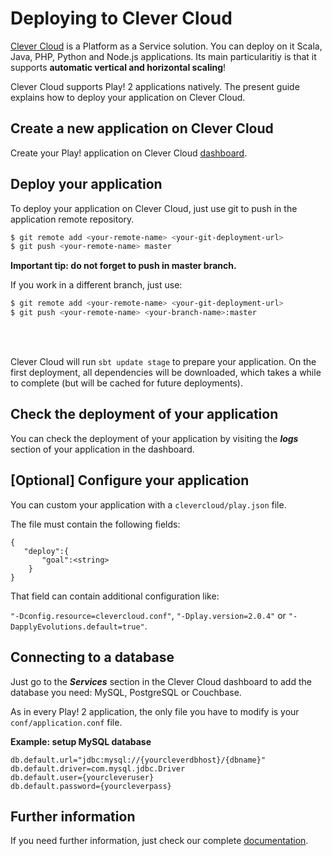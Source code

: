 # Deploying to Clever Cloud
[Clever Cloud](http://www.clever-cloud.com/en) is a Platform as a Service solution. You can deploy on it Scala, Java, PHP, Python and Node.js applications. Its main particularitiy is that it supports **automatic vertical and horizontal scaling**!

Clever Cloud supports Play! 2 applications natively. The present guide explains how to deploy your application on Clever Cloud.

## Create a new application on Clever Cloud

Create your Play! application on Clever Cloud [dashboard](http://console.clever-cloud.com).

## Deploy your application

To deploy your application on Clever Cloud, just use git to push in the application remote repository.


```bash
$ git remote add <your-remote-name> <your-git-deployment-url>
$ git push <your-remote-name> master
```

**Important tip: do not forget to push in master branch.**

If you work in a different branch, just use: 
```bash
$ git remote add <your-remote-name> <your-git-deployment-url>
$ git push <your-remote-name> <your-branch-name>:master
```
<br/>
<br/>

Clever Cloud will run `sbt update stage` to prepare your application. On the first deployment, all dependencies will be downloaded, which takes a while to complete (but will be cached for future deployments).


## Check the deployment of your application

You can check the deployment of your application by visiting the ***logs*** section of your application in the dashboard.


## [Optional] Configure your application
You can custom your application with a `clevercloud/play.json` file.

The file must contain the following fields:
```
{
   "deploy":{
	   "goal":<string>
	}
}
```

That field can contain additional configuration like:

`"-Dconfig.resource=clevercloud.conf"`, `"-Dplay.version=2.0.4"` or `"-DapplyEvolutions.default=true"`.

## Connecting to a database

Just go to the ***Services*** section in the Clever Cloud dashboard to add the database you need: MySQL, PostgreSQL or Couchbase.

As in every Play! 2 application, the only file you have to modify is your `conf/application.conf` file.

**Example: setup MySQL database**

```
db.default.url="jdbc:mysql://{yourcleverdbhost}/{dbname}"
db.default.driver=com.mysql.jdbc.Driver
db.default.user={yourcleveruser}
db.default.password={yourcleverpass}
```

## Further information
If you need further information, just check our complete [documentation](http://doc.clever-cloud.com/java/play-framework-2/).